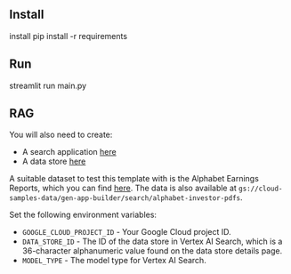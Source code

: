 ## Install
install pip install -r requirements

## Run
streamlit run main.py

## RAG
You will also need to create:

- A search application [here](https://cloud.google.com/generative-ai-app-builder/docs/create-engine-es)
- A data store [here](https://cloud.google.com/generative-ai-app-builder/docs/create-data-store-es)

A suitable dataset to test this template with is the Alphabet Earnings Reports, which you can
find [here](https://abc.xyz/investor/). The data is also available
at `gs://cloud-samples-data/gen-app-builder/search/alphabet-investor-pdfs`.

Set the following environment variables:

* `GOOGLE_CLOUD_PROJECT_ID` - Your Google Cloud project ID.
* `DATA_STORE_ID` - The ID of the data store in Vertex AI Search, which is a 36-character alphanumeric value found on
  the data store details page.
* `MODEL_TYPE` - The model type for Vertex AI Search.